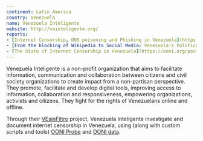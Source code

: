 ```yaml
---
continent: Latin America
country: Venezuela
name: Venezuela Inteligente
website: http://veinteligente.org/
reports:
- [Internet Censorship, DNS poisoning and Phishing in Venezuela](https://www.youtube.com/watch?v=UDvVfjJ0Iq8)
- [From the blocking of Wikipedia to Social Media: Venezuela's Political Crisis](https://ooni.org/post/venezuela-blocking-wikipedia-and-social-media-2019/)
- [The State of Internet Censorship in Venezuela](https://ooni.org/post/venezuela-internet-censorship/)
---
```


Venezuela Inteligente is a non-profit organization that aims to facilitate information, communication and collaboration between citizens and civil society organizations to create impact from a non-partisan perspective. They promote, facilitate and develop digital tools, improving access to information, collaboration and responsiveness, empowering organizations, activists and citizens. They fight for the rights of Venezuelans online and offline. 

Through their [VEsinFiltro](https://vesinfiltro.com/) project, Venezuela Inteligente investigate and document internet censorship in Venezuela, using (along with custom scripts and tools) [OONI Probe](https://ooni.org/install/) and [OONI data](https://ooni.org/data/). 

